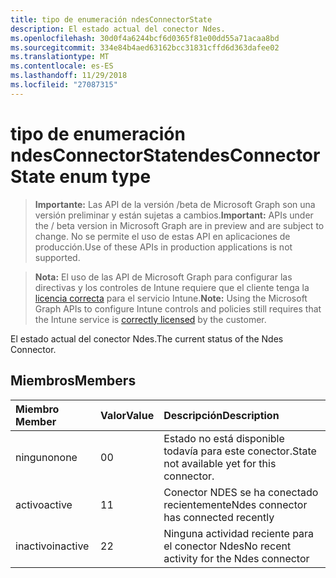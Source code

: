 ```yaml
---
title: tipo de enumeración ndesConnectorState
description: El estado actual del conector Ndes.
ms.openlocfilehash: 30d0f4a6244bcf6d0365f81e00dd55a71acaa8bd
ms.sourcegitcommit: 334e84b4aed63162bcc31831cffd6d363dafee02
ms.translationtype: MT
ms.contentlocale: es-ES
ms.lasthandoff: 11/29/2018
ms.locfileid: "27087315"
---
```

# <a name="ndesconnectorstate-enum-type"></a><span data-ttu-id="bd1a5-103">tipo de enumeración ndesConnectorState</span><span class="sxs-lookup"><span data-stu-id="bd1a5-103">ndesConnectorState enum type</span></span>

> <span data-ttu-id="bd1a5-104">**Importante:** Las API de la versión /beta de Microsoft Graph son una versión preliminar y están sujetas a cambios.</span><span class="sxs-lookup"><span data-stu-id="bd1a5-104">**Important:** APIs under the / beta version in Microsoft Graph are in preview and are subject to change.</span></span> <span data-ttu-id="bd1a5-105">No se permite el uso de estas API en aplicaciones de producción.</span><span class="sxs-lookup"><span data-stu-id="bd1a5-105">Use of these APIs in production applications is not supported.</span></span>

> <span data-ttu-id="bd1a5-106">**Nota:** El uso de las API de Microsoft Graph para configurar las directivas y los controles de Intune requiere que el cliente tenga la [licencia correcta](https://go.microsoft.com/fwlink/?linkid=839381) para el servicio Intune.</span><span class="sxs-lookup"><span data-stu-id="bd1a5-106">**Note:** Using the Microsoft Graph APIs to configure Intune controls and policies still requires that the Intune service is [correctly licensed](https://go.microsoft.com/fwlink/?linkid=839381) by the customer.</span></span>

<span data-ttu-id="bd1a5-107">El estado actual del conector Ndes.</span><span class="sxs-lookup"><span data-stu-id="bd1a5-107">The current status of the Ndes Connector.</span></span>
## <a name="members"></a><span data-ttu-id="bd1a5-108">Miembros</span><span class="sxs-lookup"><span data-stu-id="bd1a5-108">Members</span></span>
|<span data-ttu-id="bd1a5-109">Miembro	</span><span class="sxs-lookup"><span data-stu-id="bd1a5-109">Member</span></span>|<span data-ttu-id="bd1a5-110">Valor</span><span class="sxs-lookup"><span data-stu-id="bd1a5-110">Value</span></span>|<span data-ttu-id="bd1a5-111">Descripción</span><span class="sxs-lookup"><span data-stu-id="bd1a5-111">Description</span></span>|
|:---|:---|:---|
|<span data-ttu-id="bd1a5-112">ninguno</span><span class="sxs-lookup"><span data-stu-id="bd1a5-112">none</span></span>|<span data-ttu-id="bd1a5-113">0</span><span class="sxs-lookup"><span data-stu-id="bd1a5-113">0</span></span>|<span data-ttu-id="bd1a5-114">Estado no está disponible todavía para este conector.</span><span class="sxs-lookup"><span data-stu-id="bd1a5-114">State not available yet for this connector.</span></span>|
|<span data-ttu-id="bd1a5-115">activo</span><span class="sxs-lookup"><span data-stu-id="bd1a5-115">active</span></span>|<span data-ttu-id="bd1a5-116">1</span><span class="sxs-lookup"><span data-stu-id="bd1a5-116">1</span></span>|<span data-ttu-id="bd1a5-117">Conector NDES se ha conectado recientemente</span><span class="sxs-lookup"><span data-stu-id="bd1a5-117">Ndes connector has connected recently</span></span>|
|<span data-ttu-id="bd1a5-118">inactivo</span><span class="sxs-lookup"><span data-stu-id="bd1a5-118">inactive</span></span>|<span data-ttu-id="bd1a5-119">2</span><span class="sxs-lookup"><span data-stu-id="bd1a5-119">2</span></span>|<span data-ttu-id="bd1a5-120">Ninguna actividad reciente para el conector Ndes</span><span class="sxs-lookup"><span data-stu-id="bd1a5-120">No recent activity for the Ndes connector</span></span>|





